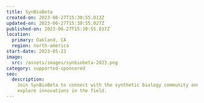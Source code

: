 ```yaml
---
title: SynBioBeta
created-on: 2023-06-27T15:30:55.013Z
updated-on: 2023-06-27T15:30:55.027Z
published-on: 2023-06-27T15:30:55.037Z
location:
  primary: Oakland, CA
  region: north-america
start-date: 2023-05-23
image:
  src: /assets/images/synbiobeta-2023.png
category: supported-sponsored
seo:
  description:
    Join SynBioBeta to connect with the synthetic biology community and
    explore innovations in the field.
---
```

